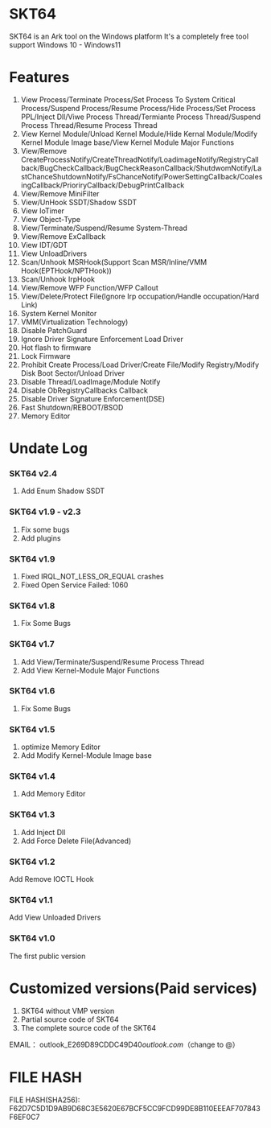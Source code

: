 # SKT64
SKT64 is an Ark tool on the Windows platform
It's a completely free tool
support Windows 10 - Windows11

# Features
1. View Process/Terminate Process/Set Process To System Critical Process/Suspend Process/Resume Process/Hide Process/Set Process PPL/Inject Dll/Viwe Process Thread/Termiante Process Thread/Suspend Process Thread/Resume Process Thread
2. View Kernel Module/Unload Kernel Module/Hide Kernal Module/Modify Kernel Module Image base/View Kernel Module Major Functions
3. View/Remove CreateProcessNotify/CreateThreadNotify/LoadimageNotify/RegistryCallback/BugCheckCallback/BugCheckReasonCallback/ShutdwomNotify/LastChanceShutdownNotify/FsChanceNotify/PowerSettingCallback/CoalesingCallback/PrioriryCallback/DebugPrintCallback
4. View/Remove MiniFilter
5. View/UnHook SSDT/Shadow SSDT
6. View IoTimer
7. View Object-Type
8. View/Terminate/Suspend/Resume System-Thread
9. View/Remove ExCallback
10. View IDT/GDT
11. View UnloadDrivers
12. Scan/Unhook MSRHook(Support Scan MSR/Inline/VMM Hook(EPTHook/NPTHook))
13. Scan/Unhook IrpHook
14. View/Remove WFP Function/WFP Callout
15. View/Delete/Protect File(Ignore Irp occupation/Handle occupation/Hard Link)
16. System Kernel Monitor
17. VMM(Virtualization Technology)
18. Disable PatchGuard
19. Ignore Driver Signature Enforcement Load Driver
20. Hot flash to firmware
21. Lock Firmware
22. Prohibit Create Process/Load Driver/Create File/Modify Registry/Modify Disk Boot Sector/Unload Driver
23. Disable Thread/LoadImage/Module Notify
24. Disable ObRegistryCallbacks Callback
25. Disable Driver Signature Enforcement(DSE)
26. Fast Shutdown/REBOOT/BSOD
27. Memory Editor


# Undate Log
### SKT64 v2.4
1. Add Enum Shadow SSDT
### SKT64 v1.9 - v2.3
1. Fix some bugs
2. Add plugins
### SKT64 v1.9
1. Fixed IRQL_NOT_LESS_OR_EQUAL crashes
2. Fixed Open Service Failed: 1060
### SKT64 v1.8
1. Fix Some Bugs
### SKT64 v1.7
1. Add View/Terminate/Suspend/Resume Process Thread
2. Add View Kernel-Module Major Functions
### SKT64 v1.6
1. Fix Some Bugs
### SKT64 v1.5
1. optimize Memory Editor
2. Add Modify Kernel-Module Image base
### SKT64 v1.4
1. Add Memory Editor
### SKT64 v1.3
1. Add Inject Dll
2. Add Force Delete File(Advanced)
### SKT64 v1.2
Add Remove IOCTL Hook
### SKT64 v1.1
Add View Unloaded Drivers
### SKT64 v1.0
The first public version

# Customized versions(Paid services)
1. SKT64 without VMP version
2. Partial source code of SKT64
3. The complete source code of the SKT64

EMAIL： outlook_E269D89CDDC49D40$outlook.com（$change to @）


# FILE HASH
FILE HASH(SHA256): F62D7C5D1D9AB9D68C3E5620E67BCF5CC9FCD99DE8B110EEEAF707843F6EF0C7
